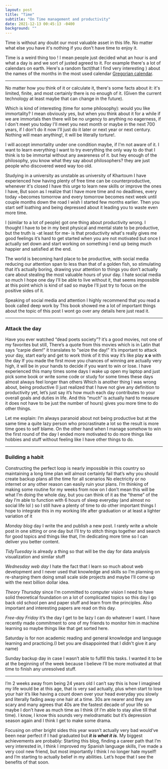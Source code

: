 ```yaml
---
layout: post
title: "Time"
subtitle: "On Time management and productivity"
date: 2021-12-13 00:45:13 -0400
background: ""
---
```


Time is without any doubt our most valuable asset in this life. No matter what else you have it's nothing if you don't have time to enjoy it.

Time is a weird thing too ! I mean people just decided what an hour is and what a day is and we sort of justed agreed to it.
For example there's a lot of calendars on earth. Here's a random fact(that I find very interesting ) about the names of the months in the most used calendar [Gregorian calendar](https://www.almanac.com/content/how-did-months-get-their-names).

---

No matter how you think of it or calculate it, there's some facts about it: it's limited, finite, and most certainly there is no enough of it. (Given the current technology at least maybe that can change in the future).

Which is kind of interesting (time for some philosophy): would you like immortality? I mean obviously yes, but when you think about it for a while if we are immortals then there will be no urgency to anything no eagerness, if I don't meet you today I'll meet you next month or maybe in the next 700 years, if I don't do it now I'll just do it later or next year or next century.
Nothing will mean anything!, it will be literally torture!.

I will accept immortality under one condition maybe, if I'm not aware of it. I want to learn everything I want to try everything the only way to do that I think is to be immortal without any awareness of it. but hey enough of the philosophy, you know what they say about philosophers? they are just people who discovered weed way too old.

Studying in a university as unstable as university of Khartoum I have experienced how having plenty of free time can be counterproductive, whenever it's closed I have this urge to learn new skills or improve the ones I have, But soon as I realize that I have more time and no deadlines,  every today  =becomes tomorrow and every tomorrow becomes next week until couple months down the road I wish I started few months earlier. Then you start self loathing and being depressed about it leading you to waste even more time.

I (similar to a lot of people) got one thing about productivity wrong. I thought I have to be in my best physical and mental state to be productive, but the truth is -at least for me- is that productivity what's really gives me good feelings it’s hard to get started when you are not motivated but once I actually set down and start working on something I end up being much happier and satisfied at the end.

The world is becoming hard place to be  productive, with social media reducing our attention span to less than that of a golden fish, so stimulating that it’s actually boring, drawing your attention to things you don’t actually care about stealing the most valuable hours of your day.
I hate social media so much I hope one day I’ll be able to live without it, that seems impossible at this point which is kind of sad so maybe I’ll just try to focus on the positive sides of it.

Speaking of social media and attention I highly recommend that you read a book  called deep work by  This book showed me a lot of important things about the topic of this post I wont go over any details here just read it.

---

### Attack the day

Have you ever watched “dead poets society”? it’s a good movies, not one of my favorites but still, There’s a quote from this movies which is in Latin that says “carpie diem!” it translates to "seize the day!" It’s important to attack your day, start early and get to work think of it this way it’s like play **x  o** with the day If you made the first move you chances of winning are actually very high, it will be in your hands to decide if you want to win or lose.
I have experienced this many times some days I wake up open my laptop and just pick some book or write some code or study for some times these days almost always feel longer than others Which is another thing I was wrong about, being productive (I just realized that I have not give any definition to productivity yet, let’s just say it’s how much each day contributes to your overall goals and duties in life. And this “much” is actually hard to measure it does not have to be just the number of hours) gives you more time to do other things.

Let me explain: I’m always paranoid about not being productive but at the same time a quite lazy person who procrastinate a lot so the result is more time goes to self blame. On the other hand when I manage somehow to win the first round of the day I ended more motivated to do more things like hobbies and stuff without feeling like I have other things to do.

---

### Building a habit

Constructing the perfect loop is nearly impossible in this country so maintaining a long time plan will almost certainly fail that’s why you should create backup plans all the time for all scenarios
No electricity or no internet or any other reason can easily ruin your plans.
I’m thinking of making some routine for my weeks from now on
I don’t mean this will be what I’m doing the whole day, but you can think of it as the “theme” of the day I’m able to function with 6 hours of sleep everyday (and almost no social life lol ) so I still have a plenty of time to do other important things I hope to integrate this in my working life after graduation or at least a lighter variation of it

*Monday blog* day I write the and publish a new post. I rarely write a whole post in one sitting or one day but I’ll try to stitch things together and search for good topics and things like that, I’m dedicating more time so I can deliver you better content.

*TidyTuesday* is already a thing so that will be the day for data analysis visualization and similar stuff  

*Wednesday web day* I hate the fact that I learn so much about web development and I never used that knowledge and skills so I’m planning on re-sharping them doing small scale side projects and maybe I’ll come up with the next billion dollar idea.

*Theory Thursday* since I’m committed to computer vision I need to have solid theoretical  foundation on a lot of complicated topics so this day I go back old school pen and paper stuff and learn from the principles. Also important and interesting papers are read on this day.

*Free-day Friday* it’s the day I get to be lazy I can do whatever I want. I have recently made commitment to one of my friends to monitor him in machine learning so maybe things like that get sorted here.

Saturday is for non academic reading and general knowledge and language learning and practicing.(I bet you are disappointed that I didn't give it any name)

Sunday backup day  in case I wasn’t able to fulfill this tasks. I wanted it to be at the beginning  of the week because I believe I’ll be more motivated at that time to finish any unresolved stuff.

---

I’m 2 weeks away from being 24 years old I can’t say this is how I imagined my life would be at this age, that is very sad actually, plus when start to lose your hair it’s like having a count down over your head everyday you slowly and literally fading away one hair at a time. 30s are nearer and they are scary and many agrees that 40s are the fastest decade of your life so maybe I don’t have as much time as I think (if I’m able to stay alive till that time). I know, I know this sounds very melodramatic but it’s depression season again and I think I get to make some drama.

Focusing on other bright sides this year wasn’t actually very bad would’ve been near perfect if I had graduated but ***it is what it is***. My biggest achievements are probably: Starting this blog, finding a career path that I’m very interested in,  I think I improved my Spanish language skills, I’ve made a very cool new friend, but most importantly I think I no longer hate myself! and I’m starting to actually belief in my abilities. Let’s hope that I see the benefits of that soon.